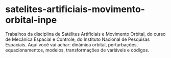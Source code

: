# satelites-artificiais-movimento-orbital-inpe
Trabalhos da disciplina de Satélites Artificiais e Movimento Orbital, do curso de Mecânica Espacial e Controle, do Instituto Nacional de Pesquisas Espaciais. Aqui você vai achar: dinâmica orbital, perturbações, equacionamentos, modelos, transformações de variáveis e códigos.
